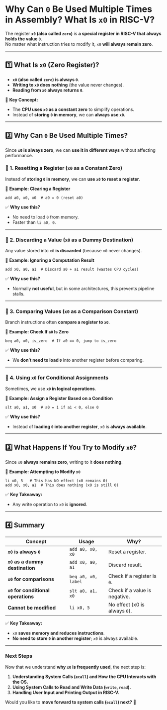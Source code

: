 # **Why Can `0` Be Used Multiple Times in Assembly? What Is `x0` in RISC-V?**

The register **`x0` (also called `zero`)** is **a special register in RISC-V that always holds the value `0`**.  
No matter what instruction tries to modify it, `x0` **will always remain zero**.

---

## **1️⃣ What Is `x0` (Zero Register)?**

- **`x0` (also called `zero`) is always `0`**.
- **Writing to `x0` does nothing** (the value never changes).
- **Reading from `x0` always returns `0`**.

📌 **Key Concept:**

- The **CPU uses `x0` as a constant zero** to simplify operations.
- Instead of **storing `0` in memory**, we can **always use `x0`**.

---

## **2️⃣ Why Can `0` Be Used Multiple Times?**

Since **`x0` is always zero**, we can **use it in different ways** without affecting performance.

### **🔹 1. Resetting a Register (`x0` as a Constant Zero)**

Instead of **storing `0` in memory**, we can **use `x0` to reset a register**.

📌 **Example: Clearing a Register**

```assembly
add a0, x0, x0  # a0 = 0 (reset a0)
```

✅ **Why use this?**

- No need to load `0` from memory.
- Faster than `li a0, 0`.

---

### **🔹 2. Discarding a Value (`x0` as a Dummy Destination)**

Any value stored into `x0` **is discarded** (because `x0` never changes).

📌 **Example: Ignoring a Computation Result**

```assembly
add x0, a0, a1  # Discard a0 + a1 result (wastes CPU cycles)
```

✅ **Why use this?**

- Normally **not useful**, but in some architectures, this prevents pipeline stalls.

---

### **🔹 3. Comparing Values (`x0` as a Comparison Constant)**

Branch instructions often **compare a register to `x0`**.

📌 **Example: Check If `a0` Is Zero**

```assembly
beq a0, x0, is_zero  # If a0 == 0, jump to is_zero
```

✅ **Why use this?**

- We **don’t need to load `0`** into another register before comparing.

---

### **🔹 4. Using `x0` for Conditional Assignments**

Sometimes, we use **`x0` in logical operations**.

📌 **Example: Assign a Register Based on a Condition**

```assembly
slt a0, a1, x0  # a0 = 1 if a1 < 0, else 0
```

✅ **Why use this?**

- Instead of **loading `0` into another register**, `x0` is **always available**.

---

## **3️⃣ What Happens If You Try to Modify `x0`?**

Since `x0` **always remains zero**, writing to it **does nothing**.

📌 **Example: Attempting to Modify `x0`**

```assembly
li x0, 5   # This has NO effect (x0 remains 0)
add x0, x0, a1  # This does nothing (x0 is still 0)
```

✅ **Key Takeaway:**

- Any write operation to `x0` is **ignored**.

---

## **4️⃣ Summary**

|**Concept**|**Usage**|**Why?**|
|---|---|---|
|**`x0` is always `0`**|`add a0, x0, x0`|Reset a register.|
|**`x0` as a dummy destination**|`add x0, a0, a1`|Discard result.|
|**`x0` for comparisons**|`beq a0, x0, label`|Check if a register is `0`.|
|**`x0` for conditional operations**|`slt a0, a1, x0`|Check if a value is negative.|
|**Cannot be modified**|`li x0, 5`|No effect (x0 is always `0`).|

✅ **Key Takeaway:**

- `x0` **saves memory and reduces instructions**.
- **No need to store `0` in another register**; `x0` is always available.

---

### **Next Steps**

Now that we understand **why `x0` is frequently used**, the next step is:

1. **Understanding System Calls (`ecall`) and How the CPU Interacts with the OS.**
2. **Using System Calls to Read and Write Data (`write`, `read`).**
3. **Handling User Input and Printing Output in RISC-V.**

Would you like to **move forward to system calls (`ecall`) next?** 🚀